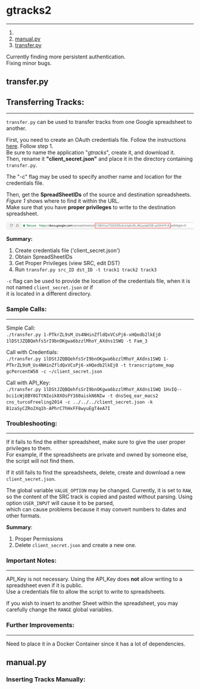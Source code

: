# gtracks2   
---  
1. 
2. [manual.py](#manual)
3. [transfer.py](#transfer)

Currently finding more persistent authentication.  
Fixing minor bugs.  

## transfer.py  
<a id="transfer"></a>
## Transferring Tracks:  
---  
`transfer.py` can be used to transfer tracks from one Google spreadsheet to another.  

First, you need to create an OAuth credentials file. Follow the instructions [here](https://developers.google.com/sheets/api/quickstart/python). Follow step 1.  
Be sure to name the application "*gtracks*", create it, and download it.  
Then, rename it **"client_secret.json"** and place it in the directory containing `transfer.py`.  

The "-c" flag may be used to specify another name and location for the credentials file.  

Then, get the **SpreadSheetIDs** of the source and destination spreadsheets. *Figure 1* shows where to find it within the URL.  
Make sure that you have **proper privileges** to write to the destination spreadsheet.  

<p align="center">  

  ![Sheet ID](https://github.com/FSUgenomics/gtracks2/blob/master/imgs/sheetID.png)  
  
</p>  

**Summary:**   
  1. Create credentials file ('client_secret.json')
  2. Obtain SpreadSheetIDs  
  3. Get Proper Privileges (view SRC, edit DST)  
  4. Run `transfer.py src_ID dst_ID -t track1 track2 track3`  
  
`-c` flag can be used to provide the location of the credentials file, when it is not named `client_secret.json` or if  
it is located in a different directory.   
 
### Sample Calls:  
---
  Simple Call:  
  `./transfer.py 1-PTkrZL9sM_Us4NHinZfldQxVCsPj6-xHQedb2lkEj0  1lDStJZQBQehfsSrI9bnOKgwa6bzzlMhoY_AXdns1SWQ -t Fam_3`  
  
  Call with Credentials:  
  `./transfer.py 1lDStJZQBQehfsSrI9bnOKgwa6bzzlMhoY_AXdns1SWQ 1-PTkrZL9sM_Us4NHinZfldQxVCsPj6-xHQedb2lkEj0 -t transcriptome_map gcPercentW50 -c ~/client_secret.json`  
  
  Call with API_Key:  
  `./transfer.py 1lDStJZQBQehfsSrI9bnOKgwa6bzzlMhoY_AXdns1SWQ 1HvIQ--bci1cWj8BY8GTtNIoik8XOsFY160aiskN6NIw -t dnsSeq_ear_macs2 cns_turcoFreeling2014 -c ../../../client_secret.json -k B1zaSyCZRo2Xq1h-APhrC7hHxFF8wyuEgT4eA7I`  
 
### Troubleshooting:  
---  
If it fails to find the either spreadsheet, make sure to give the user proper privileges to them.  
For example, if the spreadsheets are private and owned by someone else, the script will not find them.  

If it still fails to find the spreadsheets, delete, create and download a new `client_secret.json`.  

The global variable `VALUE_OPTION` may be changed. Currently, it is set to `RAW`, so the content of the SRC track 
is copied and pasted without parsing.  Using option `USER_INPUT` will cause it to be parsed,   
which can cause problems because it may convert numbers to dates and other formats.  

**Summary**:  
  1. Proper Permissions  
  2. Delete `client_secret.json` and create a new one.  
  
### Important Notes:  
---  
API_Key is not necessary. Using the API_Key does **not** allow writing to a spreadsheet even if it is public.  
Use a credentials file to allow the script to write to spreadsheets. 

If you wish to insert to another Sheet within the spreadsheet, you may carefully change the `RANGE` global variables.  

### Further Improvements:  
--- 
Need to place it in a Docker Container since it has a lot of dependencies.  


## manual.py  
### Inserting Tracks Manually:  

